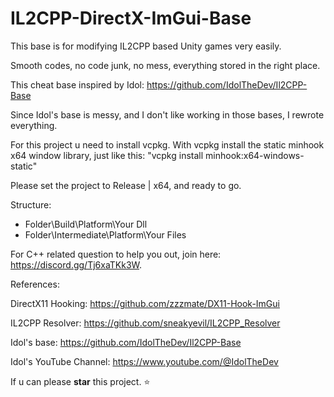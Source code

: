 # IL2CPP-DirectX-ImGui-Base
This base is for modifying IL2CPP based Unity games very easily.

Smooth codes, no code junk, no mess, everything stored in the right place.

This cheat base inspired by Idol: https://github.com/IdolTheDev/Il2CPP-Base

Since Idol's base is messy, and I don't like working in those bases, I rewrote everything.

For this project u need to install vcpkg.
With vcpkg install the static minhook x64 window library, just like this: "vcpkg install minhook:x64-windows-static"

Please set the project to Release | x64, and ready to go.

Structure:
- Folder\Build\Platform\Your Dll
- Folder\Intermediate\Platform\Your Files

For C++ related question to help you out, join here: https://discord.gg/Tj6xaTKk3W.

References:

DirectX11 Hooking: https://github.com/zzzmate/DX11-Hook-ImGui

IL2CPP Resolver: https://github.com/sneakyevil/IL2CPP_Resolver

Idol's base: https://github.com/IdolTheDev/Il2CPP-Base

Idol's YouTube Channel: https://www.youtube.com/@IdolTheDev

If u can please **star** this project. ⭐
